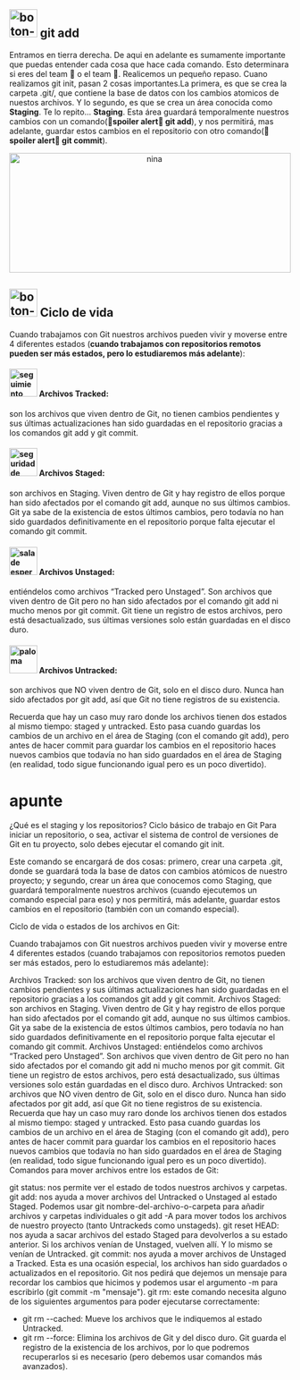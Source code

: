 ## <img src="assets/static/images/boton-agregar.svg" alt="boton-agregar" height="50"/> **git add**

Entramos en tierra derecha. De aqui en adelante es sumamente importante que puedas entender cada cosa que hace cada comando. Esto determinara si eres del team 🦖 o el team 🦍.
Realicemos un pequeño repaso. Cuano realizamos git init, pasan 2 cosas importantes.La primera, es que se crea la carpeta .git/, que contiene la base de datos con los cambios atomicos de nuestos archivos. Y lo segundo, es que se crea un área conocida como **Staging**. Te lo repito... **Staging**. Esta área guardará temporalmente nuestros cambios con un comando(🙊**spoiler alert🙊 git add**), y nos permitirá, mas adelante, guardar estos cambios en el repositorio con otro comando(🙊**spoiler alert🙊 git commit**).

<center>
<img class="mb-3" src="assets/static/images/ejemplo-git-add.svg" alt="nina" height="214" style="width:100%" loading="lazy">
</center>

## <div class="mt-4 mb-3"> <img src="assets/static/images/boton-agregar.svg" alt="boton-agregar" height="50" /> **Ciclo de vida**</div>

Cuando trabajamos con Git nuestros archivos pueden vivir y moverse entre 4 diferentes estados (**cuando trabajamos con repositorios remotos pueden ser más estados, pero lo estudiaremos más adelante**):

#### <img src="assets/static/images/seguimiento.svg" alt="seguimiento" height="50" /> **Archivos Tracked**:

son los archivos que viven dentro de Git, no tienen cambios pendientes y sus últimas actualizaciones han sido guardadas en el repositorio gracias a los comandos git add y git commit.

#### <img src="assets/static/images/seguridad-de-archivos.svg" alt="seguridad de archivos" height="50" /> **Archivos Staged**:

son archivos en Staging. Viven dentro de Git y hay registro de ellos porque han sido afectados por el comando git add, aunque no sus últimos cambios. Git ya sabe de la existencia de estos últimos cambios, pero todavía no han sido guardados definitivamente en el repositorio porque falta ejecutar el comando git commit.

#### <img src="assets/static/images/sala-de-espera.svg" alt="sala de espera" height="50" /> Archivos Unstaged:

entiéndelos como archivos “Tracked pero Unstaged”. Son archivos que viven dentro de Git pero no han sido afectados por el comando git add ni mucho menos por git commit. Git tiene un registro de estos archivos, pero está desactualizado, sus últimas versiones solo están guardadas en el disco duro.

#### <img src="assets/static/images/paloma.svg" alt="paloma" height="50" /> Archivos Untracked:

son archivos que NO viven dentro de Git, solo en el disco duro. Nunca han sido afectados por git add, así que Git no tiene registros de su existencia.

Recuerda que hay un caso muy raro donde los archivos tienen dos estados al mismo tiempo: staged y untracked. Esto pasa cuando guardas los cambios de un archivo en el área de Staging (con el comando git add), pero antes de hacer commit para guardar los cambios en el repositorio haces nuevos cambios que todavía no han sido guardados en el área de Staging (en realidad, todo sigue funcionando igual pero es un poco divertido).

# apunte

¿Qué es el staging y los repositorios? Ciclo básico de trabajo en Git
Para iniciar un repositorio, o sea, activar el sistema de control de versiones de Git en tu proyecto, solo debes ejecutar el comando git init.

Este comando se encargará de dos cosas: primero, crear una carpeta .git, donde se guardará toda la base de datos con cambios atómicos de nuestro proyecto; y segundo, crear un área que conocemos como Staging, que guardará temporalmente nuestros archivos (cuando ejecutemos un comando especial para eso) y nos permitirá, más adelante, guardar estos cambios en el repositorio (también con un comando especial).

Ciclo de vida o estados de los archivos en Git:

Cuando trabajamos con Git nuestros archivos pueden vivir y moverse entre 4 diferentes estados (cuando trabajamos con repositorios remotos pueden ser más estados, pero lo estudiaremos más adelante):

Archivos Tracked: son los archivos que viven dentro de Git, no tienen cambios pendientes y sus últimas actualizaciones han sido guardadas en el repositorio gracias a los comandos git add y git commit.
Archivos Staged: son archivos en Staging. Viven dentro de Git y hay registro de ellos porque han sido afectados por el comando git add, aunque no sus últimos cambios. Git ya sabe de la existencia de estos últimos cambios, pero todavía no han sido guardados definitivamente en el repositorio porque falta ejecutar el comando git commit.
Archivos Unstaged: entiéndelos como archivos “Tracked pero Unstaged”. Son archivos que viven dentro de Git pero no han sido afectados por el comando git add ni mucho menos por git commit. Git tiene un registro de estos archivos, pero está desactualizado, sus últimas versiones solo están guardadas en el disco duro.
Archivos Untracked: son archivos que NO viven dentro de Git, solo en el disco duro. Nunca han sido afectados por git add, así que Git no tiene registros de su existencia.
Recuerda que hay un caso muy raro donde los archivos tienen dos estados al mismo tiempo: staged y untracked. Esto pasa cuando guardas los cambios de un archivo en el área de Staging (con el comando git add), pero antes de hacer commit para guardar los cambios en el repositorio haces nuevos cambios que todavía no han sido guardados en el área de Staging (en realidad, todo sigue funcionando igual pero es un poco divertido).
Comandos para mover archivos entre los estados de Git:

git status: nos permite ver el estado de todos nuestros archivos y carpetas.
git add: nos ayuda a mover archivos del Untracked o Unstaged al estado Staged. Podemos usar git nombre-del-archivo-o-carpeta para añadir archivos y carpetas individuales o git add -A para mover todos los archivos de nuestro proyecto (tanto Untrackeds como unstageds).
git reset HEAD: nos ayuda a sacar archivos del estado Staged para devolverlos a su estado anterior. Si los archivos venían de Unstaged, vuelven allí. Y lo mismo se venían de Untracked.
git commit: nos ayuda a mover archivos de Unstaged a Tracked. Esta es una ocasión especial, los archivos han sido guardados o actualizados en el repositorio. Git nos pedirá que dejemos un mensaje para recordar los cambios que hicimos y podemos usar el argumento -m para escribirlo (git commit -m "mensaje").
git rm: este comando necesita alguno de los siguientes argumentos para poder ejecutarse correctamente:

- git rm --cached: Mueve los archivos que le indiquemos al estado Untracked.
- git rm --force: Elimina los archivos de Git y del disco duro. Git guarda el registro de la existencia de los archivos, por lo que podremos recuperarlos si es necesario (pero debemos usar comandos más avanzados).

